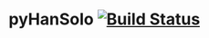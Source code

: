 # pyHanSolo [![Build Status](https://travis-ci.org/Danielhiversen/pyHanSolo.svg?branch=master)](https://travis-ci.org/Danielhiversen/pyHanSolo)
